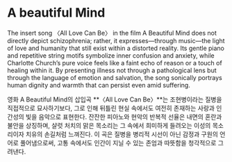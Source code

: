 # A beautiful Mind

The insert song 〈All Love Can Be〉 in the film A Beautiful Mind does not directly depict schizophrenia; rather, it expresses—through music—the light of love and humanity that still exist within a distorted reality. Its gentle piano and repetitive string motifs symbolize inner confusion and anxiety, while Charlotte Church’s pure voice feels like a faint echo of reason or a touch of healing within it. By presenting illness not through a pathological lens but through the language of emotion and salvation, the song sonically portrays human dignity and warmth that can persist even amid suffering.

영화 A Beautiful Mind의 삽입곡 **〈All Love Can Be〉**는 조현병이라는 질병을 직접적으로 묘사하기보다, 그로 인해 뒤틀린 현실 속에서도 여전히 존재하는 사랑과 인간성의 빛을 음악으로 표현한다. 잔잔한 피아노와 현악의 반복적 선율은 내면의 혼란과 불안을 상징하며, 샬럿 처치의 맑은 목소리는 그 속에서 희미하게 들려오는 이성의 목소리이자 치유의 손길처럼 느껴진다. 이 곡은 질병을 병리적 시선이 아닌 감정과 구원의 언어로 풀어냄으로써, 고통 속에서도 인간이 지닐 수 있는 존엄과 따뜻함을 청각적으로 그려낸다.
